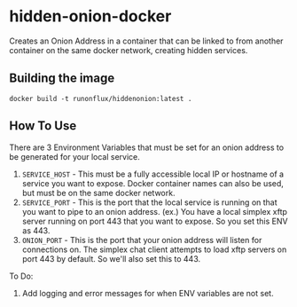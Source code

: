 # hidden-onion-docker
Creates an Onion Address in a container that can be linked to from another container on the same docker network, creating hidden services.

## Building the image

`docker build -t runonflux/hiddenonion:latest .`

## How To Use

There are 3 Environment Variables that must be set for an onion address to be generated for your local service. 

1. `SERVICE_HOST` - This must be a fully accessible local IP or hostname of a service you want to expose. Docker container names can also be used, but must be on the same docker network. 
2. `SERVICE_PORT` - This is the port that the local service is running on that you want to pipe to an onion address. (ex.) You have a local simplex xftp server running on port 443 that you want to expose. So you set this ENV as 443.
3. `ONION_PORT` - This is the port that your onion address will listen for connections on. The simplex chat client attempts to load xftp servers on port 443 by default. So we'll also set this to 443.


To Do: 

1. Add logging and error messages for when ENV variables are not set.


